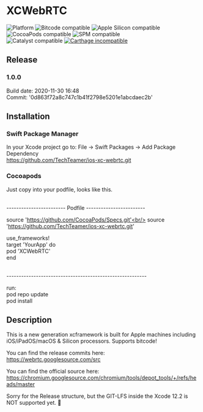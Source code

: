 # XCWebRTC
![Platform](https://img.shields.io/badge/Platform-iOS%20&%20macOS-orange.svg)
![Bitcode compatible](https://img.shields.io/badge/Bitcode-compatible-green.svg)
![Apple Silicon compatible](https://img.shields.io/badge/Apple%20Silicon-compatible-green.svg)
![CocoaPods compatible](https://img.shields.io/badge/CocoaPods-compatible-green.svg)
![SPM compatible](https://img.shields.io/badge/Swift%20Package%20Manager-compatible-green.svg)<br/>
![Catalyst compatible](https://img.shields.io/badge/Catalyst-incompatible-red.svg)
[![Carthage incompatible](https://img.shields.io/badge/Carthage-incompatible-red.svg?style=flat)](https://github.com/Carthage/Carthage)


## Release

### 1.0.0
Build date: 2020-11-30 16:48<br/>
Commit: '0d863f72a8c747c1b41f2798e5201e1abcdaec2b'

## Installation
### Swift Package Manager
In your Xcode project go to: File -> Swift Packages -> Add Package Dependency<br/>
https://github.com/TechTeamer/ios-xc-webrtc.git


### Cocoapods
Just copy into your podfile, looks like this.<br/>

<br/>------------------------ Podfile ------------------------

source 'https://github.com/CocoaPods/Specs.git'<br/>
source 'https://github.com/TechTeamer/ios-xc-webrtc.git'

  use_frameworks!<br/>
  target 'YourApp' do<br/>
    pod 'XCWebRTC'<br/>
  end
  
<br/>---------------------------------------------------------

run:<br/>
pod repo update<br/>
pod install<br/>

## Description
This is a new generation xcframework is built for Apple machines including iOS/iPadOS/macOS & Silicon processors.
Supports bitcode!

You can find the release commits here:
https://webrtc.googlesource.com/src

You can find the official source here:
https://chromium.googlesource.com/chromium/tools/depot_tools/+/refs/heads/master

Sorry for the Release structure, but the GIT-LFS inside the Xcode 12.2 is NOT supported yet. 🙁

